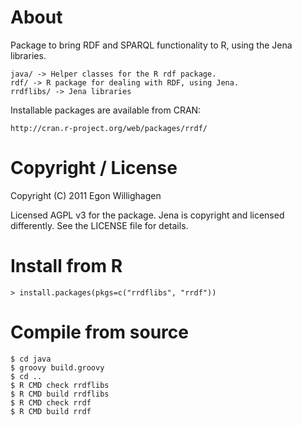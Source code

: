 
# About

Package to bring RDF and SPARQL functionality to R, using the Jena libraries.

    java/ -> Helper classes for the R rdf package.
    rdf/ -> R package for dealing with RDF, using Jena.
    rrdflibs/ -> Jena libraries

Installable packages are available from CRAN:

    http://cran.r-project.org/web/packages/rrdf/

# Copyright / License

Copyright (C) 2011  Egon Willighagen

Licensed AGPL v3 for the package. Jena is copyright and licensed differently.
See the LICENSE file for details.

# Install from R

    > install.packages(pkgs=c("rrdflibs", "rrdf"))

# Compile from source

    $ cd java
    $ groovy build.groovy
    $ cd ..
    $ R CMD check rrdflibs
    $ R CMD build rrdflibs
    $ R CMD check rrdf
    $ R CMD build rrdf


